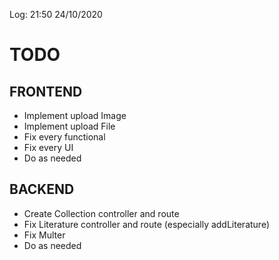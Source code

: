 Log: 21:50 24/10/2020

# TODO

## FRONTEND

- Implement upload Image
- Implement upload File
- Fix every functional
- Fix every UI
- Do as needed

## BACKEND

- Create Collection controller and route
- Fix Literature controller and route (especially addLiterature)
- Fix Multer
- Do as needed
